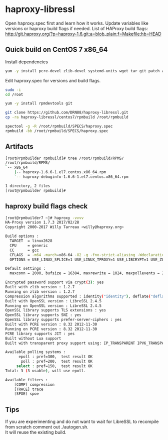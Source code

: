 # haproxy-libressl
Open haproxy.spec first and learn how it works. Update variables like versions or haproxy build flags if needed.
List of HAProxy build flags:  
http://git.haproxy.org/?p=haproxy-1.6.git;a=blob_plain;f=Makefile;hb=HEAD

## Quick build on CentOS 7 x86_64
Install dependencies
```bash
yum -y install pcre-devel zlib-devel systemd-units wget tar git patch autoconf make automake libtool gcc-c++
```
Edit haproxy.spec for versions and build flags.  
```bash
sudo -i
cd /root

yum -y install rpmdevtools git

git clone https://github.com/DRN88/haproxy-libressl.git
cp -ra haproxy-libressl/centos7/rpmbuild /root/rpmbuild

spectool -g -R /root/rpmbuild/SPECS/haproxy.spec
rpmbuild -bb /root/rpmbuild/SPECS/haproxy.spec

```

## Artifacts
```bash
[root@rpmbuilder rpmbuild]# tree /root/rpmbuild/RPMS/
/root/rpmbuild/RPMS/
`-- x86_64
    |-- haproxy-1.6.6-1.el7.centos.x86_64.rpm
    `-- haproxy-debuginfo-1.6.6-1.el7.centos.x86_64.rpm

1 directory, 2 files
[root@rpmbuilder rpmbuild]#

```

## haproxy build flags check
```bash
[root@rpmbuilder7 ~]# haproxy -vvvv
HA-Proxy version 1.7.3 2017/02/28
Copyright 2000-2017 Willy Tarreau <willy@haproxy.org>

Build options :
  TARGET  = linux2628
  CPU     = generic
  CC      = gcc
  CFLAGS  = -m64 -march=x86-64 -O2 -g -fno-strict-aliasing -Wdeclaration-after-statement
  OPTIONS = USE_LINUX_SPLICE=1 USE_LINUX_TPROXY=1 USE_LIBCRYPT=1 USE_ZLIB=1 USE_REGPARM=1 USE_OPENSSL=1 USE_PCRE=1 USE_PCRE_JIT=1 USE_TFO=1

Default settings :
  maxconn = 2000, bufsize = 16384, maxrewrite = 1024, maxpollevents = 200

Encrypted password support via crypt(3): yes
Built with zlib version : 1.2.7
Running on zlib version : 1.2.7
Compression algorithms supported : identity("identity"), deflate("deflate"), raw-deflate("deflate"), gzip("gzip")
Built with OpenSSL version : LibreSSL 2.4.5
Running on OpenSSL version : LibreSSL 2.4.5
OpenSSL library supports TLS extensions : yes
OpenSSL library supports SNI : yes
OpenSSL library supports prefer-server-ciphers : yes
Built with PCRE version : 8.32 2012-11-30
Running on PCRE version : 8.32 2012-11-30
PCRE library supports JIT : yes
Built without Lua support
Built with transparent proxy support using: IP_TRANSPARENT IPV6_TRANSPARENT IP_FREEBIND

Available polling systems :
      epoll : pref=300,  test result OK
       poll : pref=200,  test result OK
     select : pref=150,  test result OK
Total: 3 (3 usable), will use epoll.

Available filters :
	[COMP] compression
	[TRACE] trace
	[SPOE] spoe

```

## Tips
If you are experimenting and do not want to wait for LibreSSL to recompile from scratch comment out ./autogen.sh.  
It will reuse the existing build.
